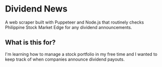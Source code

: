 # Dividend News
A web scraper built with Puppeteer and Node.js that routinely checks Philippine Stock Market Edge for any dividend announcements.

## What is this for?
I'm learning how to manage a stock portfolio in my free time and I wanted to keep track of when companies announce dividend payouts.